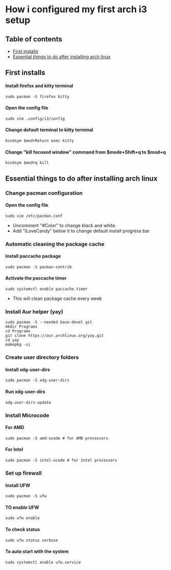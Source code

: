 # How i configured my first arch i3 setup

## Table of contents
* [First installs](#first-installs)
* [Essential things to do after installing arch linux](#essential-things-to-do-after-installing-arch-linux)

## First installs

#### Install firefox and kitty terminal
```
sudo pacman -S firefox kitty
```

#### Open the config file
```
sudo vim .config/i3/config
```

#### Change default terminal to kitty terminal
```
bindsym $mod+Return exec kitty
```

#### Change "kill focused window" command from $mode+Shift+q to $mod+q
```
bindsym $mod+q kill
```

## Essential things to do after installing arch linux

### Change pacman configuration

#### Open the config file
```
sudo vim /etc/pacman.conf
```

* Uncomment "#Color" to change black and white.
* Add "ILoveCandy" below it to change default install progress bar 

### Automatic cleaning the package cache

#### Install paccache package
```
sudo pacman -S pacman-contrib
```

#### Activate the paccache timer
```
sudo systemctl enable paccache.timer
```
  - This will clean package cache every week
  
 ### Install Aur helper (yay)
 ```
sudo pacman -S --needed base-devel git
mkdir Programs
cd Programs
git clone https://aur.archlinux.org/yay.git
cd yay
makepkg -si
 ```
### Create user directory folders

#### Install xdg-user-dirs
```
sudo pacman -S xdg-user-dirs
```

#### Run xdg-user-dirs
```
xdg-user-dirs-update
```
### Install Microcode

#### For AMD
```
sudo pacman -S amd-ucode # for AMD processors
```

#### For Intel
```
sudo pacman -S intel-ucode # for Intel processors
```

### Set up firewall

#### Install UFW
```
sudo pacman -S ufw
```

#### TO enable UFW
```
sudo ufw enable
```

#### To check status
```
sudo ufw status verbose
```

#### To auto start with the system
```
sudo systemctl enable ufw.service
```
